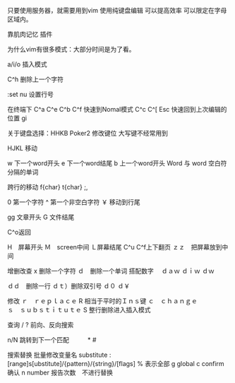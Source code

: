 
只要使用服务器，就需要用到vim
使用纯键盘编辑 可以提高效率  可以限定在字母区域内。

靠肌肉记忆  插件

为什么vim有很多模式：大部分时间是为了看。


a/i/o 插入模式

C^h 删除上一个字符

:set nu 设置行号

在终端下 C^a C^e C^b C^f 
快速到Nomal模式 C^c C^[ Esc
快速回到上次编辑的位置 gi

关于键盘选择：HHKB  Poker2
修改键位 大写键不经常用到

HJKL 移动

w 下一个word开头
e 下一个word结尾
b  上一个word开头    Word 与 word 空白符分隔的单词


跨行的移动 
f{char}   t{char} 
;, 

0 第一个字符
^ 第一个非空白字符
￥ 移动到行尾

gg 文章开头
G 文件结尾

C^o返回

H　屏幕开头
Ｍ　screen中间
Ｌ屏幕结尾
C^u C^f上下翻页
ｚｚ　把屏幕放到中间

增删改查
x 删除一个字符
ｄ　删除一个单词
搭配数字　
ｄａｗ
ｄｉｗ
ｄｗ

ｄｄ　删除一行
ｄｔ）删除双引号
ｄ０
ｄ￥


修改
ｒ　ｒｅｐｌａｃｅ                   R 相当于平时的Ｉｎｓ键
ｃ　ｃｈａｎｇｅ                        
ｓ　ｓｕｂｓｔｉｔｕｔｅ                S 整行删除进入插入模式


查询
/ ? 前向、反向搜索

n/N 跳转到下一个匹配　　　* #


搜索替换
批量修改变量名
substitute :[range]s[ubstitute]/{pattern}/{string}/[flags]
% 表示全部
g global
c confirm 确认
n number 报告次数　不进行替换



















